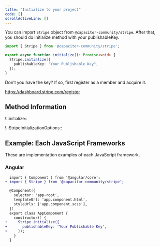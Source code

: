 ```yaml
---
title: "Initialize to your project"
code: []
scrollActiveLine: []
---
```


You can import `Stripe` object from `@capacitor-community/stripe`. After that, you should do initialize method with your publishableKey. 

```ts
import { Stripe } from '@capacitor-community/stripe';

export async function initialize(): Promise<void> {
  Stripe.initialize({
    publishableKey: "Your Publishable Key",
  });
}
```

Don't you have the key? If so, first register as a member and acquire it.

https://dashboard.stripe.com/register

## Method Information

!::initialize::

!::StripeInitializationOptions::

## Example: Each JavaScript Frameworks

These are implementation examples of each JavaScript framework.

### Angular

```diff ts: app.component.ts
  import { Component } from '@angular/core';
+ import { Stripe } from '@capacitor-community/stripe';

  @Component({
    selector: 'app-root',
    templateUrl: 'app.component.html',
    styleUrls: ['app.component.scss'],
  })
  export class AppComponent {
    constructor() {
+     Stripe.initialize({
+       publishableKey: 'Your Publishable Key',
+     });
    }
  }
```
